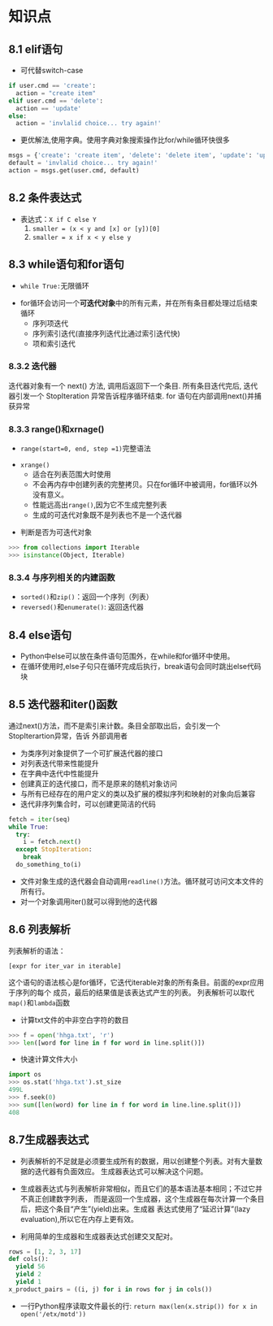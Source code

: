 # 知识点

## 8.1 elif语句
- 可代替switch-case
```Python
if user.cmd == 'create':
  action = "create item"
elif user.cmd == 'delete':
  action == 'update'
else:
  action = 'invlalid choice... try again!'
```

- 更优解法,使用字典。使用字典对象搜索操作比for/while循环快很多
```Python
msgs = {'create': 'create item', 'delete': 'delete item', 'update': 'update item'}
default = 'invlalid choice... try again!'
action = msgs.get(user.cmd, default)
```

## 8.2 条件表达式
- 表达式：`X if C else Y`
  1. `smaller = (x < y and [x] or [y])[0]`
  2. `smaller = x if x < y else y`

## 8.3 while语句和for语句
- `while True:`无限循环
+ for循环会访问一个**可迭代对象**中的所有元素，并在所有条目都处理过后结束循环
  - 序列项迭代
  - 序列索引迭代(直接序列迭代比通过索引迭代快)
  - 项和索引迭代

### 8.3.2 迭代器
迭代器对象有一个 next() 方法, 调用后返回下一个条目. 所有条目迭代完后, 迭代器引发一个
StopIteration 异常告诉程序循环结束. for 语句在内部调用next()并捕获异常

### 8.3.3 range()和xrnage()
- `range(start=0, end, step =1)`完整语法
+ `xrange()`
  - 适合在列表范围大时使用
  - 不会再内存中创建列表的完整拷贝。只在for循环中被调用，for循环以外没有意义。
  - 性能远高出`range()`,因为它不生成完整列表
  - 生成的可迭代对象既不是列表也不是一个迭代器
- 判断是否为可迭代对象
```Python
>>> from collections import Iterable
>>> isinstance(Object, Iterable)
```

### 8.3.4 与序列相关的内建函数
- `sorted()`和`zip()`：返回一个序列（列表）
- `reversed()`和`enumerate()`: 返回迭代器

## 8.4 else语句
- Python中else可以放在条件语句范围外，在while和for循环中使用。
- 在循环使用时,else子句只在循环完成后执行，break语句会同时跳出else代码块

## 8.5 迭代器和iter()函数
通过next()方法，而不是索引来计数。条目全部取出后，会引发一个StopIterartion异常，告诉
外部调用者
  - 为类序列对象提供了一个可扩展迭代器的接口
  - 对列表迭代带来性能提升
  - 在字典中迭代中性能提升
  - 创建真正的迭代接口，而不是原来的随机对象访问
  - 与所有已经存在的用户定义的类以及扩展的模拟序列和映射的对象向后兼容
  - 迭代非序列集合时，可以创建更简洁的代码

```Python
fetch = iter(seq)
while True:
  try:
    i = fetch.next()
  except StopIteration:
    break
  do_something_to(i)
```
- 文件对象生成的迭代器会自动调用`readline()`方法。循环就可访问文本文件的所有行。
- 对一个对象调用iter()就可以得到他的迭代器

## 8.6 列表解析
列表解析的语法：
```
[expr for iter_var in iterable]
```
这个语句的语法核心是for循环，它迭代iterable对象的所有条目。前面的expr应用于序列的每个
成员，最后的结果值是该表达式产生的列表。
列表解析可以取代`map()`和`lambda`函数
- 计算txt文件的中非空白字符的数目
```Python
>>> f = open('hhga.txt', 'r')
>>> len([word for line in f for word in line.split()])
```
- 快速计算文件大小
```Python
import os
>>> os.stat('hhga.txt').st_size
499L
>>> f.seek(0)
>>> sum([len(word) for line in f for word in line.line.split()])
408
```

## 8.7生成器表达式
- 列表解析的不足就是必须要生成所有的数据，用以创建整个列表。对有大量数据的迭代器有负面效应。
生成器表达式可以解决这个问题。
- 生成器表达式与列表解析非常相似，而且它们的基本语法基本相同；不过它并不真正创建数字列表，
而是返回一个生成器，这个生成器在每次计算一个条目后，把这个条目“产生”(yield)出来。生成器
表达式使用了“延迟计算”(lazy evaluation),所以它在内存上更有效。

- 利用简单的生成器和生成器表达式创建交叉配对。
```Python
rows = [1, 2, 3, 17]
def cols():
  yield 56
  yield 2
  yield 1
x_product_pairs = ((i, j) for i in rows for j in cols())
```
- 一行Python程序读取文件最长的行:
`return max(len(x.strip()) for x in open('/etx/motd'))`
